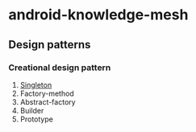 # android-knowledge-mesh



## Design patterns
### Creational design pattern

1. [Singleton](design_patterns/creational/singletone.md)
2. Factory-method
3. Abstract-factory
4. Builder
5. Prototype

